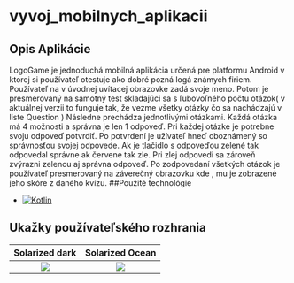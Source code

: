 # vyvoj_mobilnych_aplikacii
## Opis Aplikácie
LogoGame je jednoduchá mobilná aplikácia určená pre platformu Android v ktorej si používateľ otestuje ako dobré pozná logá známych firiem. Používateľ na v úvodnej uvítacej obrazovke zadá svoje meno. Potom je presmerovaný na samotný test skladajúci sa s   ľubovoľného počtu otázok( v aktuálnej verzii to funguje tak, že vezme všetky otázky čo sa nachádzajú v liste Question ) Následne prechádza jednotlivými otázkami. Každá otázka má 4 možnosti a správna je len 1 odpoveď. Pri každej otázke je potrebne svoju odpoveď potvrdiť. Po potvrdení je užívateľ hneď oboznámený so správnosťou svojej odpovede. Ak je tlačidlo s odpoveďou zelené tak odpovedal správne ak červene tak zle. Pri zlej odpovedi sa zároveň zvýrazni zelenou aj správna odpoveď. Po zodpovedaní všetkých otázok je používateľ presmerovaný na záverečný obrazovku kde , mu je zobrazené jeho skóre z daného kvízu.
##Použité technológie
* [![Kotlin][Kotlin.com]][Kotlin-url]

## Ukažky používateľského rozhrania
Solarized dark             |  Solarized Ocean
:-------------------------:|:-------------------------:
![]([https://...Dark.png](https://github.com/martinjankech/vyvoj_mobilnych_aplikacii/blob/master/pouzivatelske%20rozhranie%20fotky/Screenshot_20230124-213539_LogosQuizApp.jpg))  |  ![](https://...Ocean.png)

[Kotlin.com]: https://avatars.githubusercontent.com/u/1446536?s=280&v=4
[Kotlin-url]: https://kotlinlang.org/
